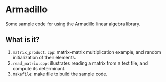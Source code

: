 # Armadillo
Some sample code for using the Armadillo linear algebra library.

## What is it?
1. `matrix_product.cpp`: matrix-matrix multiplication example, and
    random initialization of their elements.
1. `read_matrix.cpp`: illustrates reading a matrix from a text file, and
    compute its determinant.
1. `Makefile`: make file to build the sample code.

